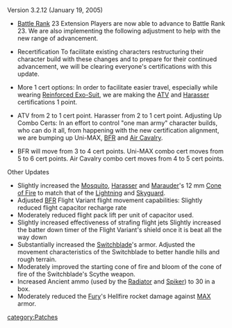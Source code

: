 Version 3.2.12 (January 19, 2005)

- [Battle Rank](Battle_Rank.md "wikilink") 23 Extension Players are now
  able to advance to Battle Rank 23. We are also implementing the
  following adjustment to help with the new range of advancement.

<!-- -->

- Recertification To facilitate existing characters restructuring
  their character build with these changes and to prepare for their
  continued advancement, we will be clearing everyone's certifications
  with this update.

<!-- -->

- More 1 cert options: In order to facilitate easier travel,
  especially while wearing [Reinforced
  Exo-Suit](Reinforced_Exo.$1.md "wikilink"), we are making the
  [ATV](ATV.md "wikilink") and [Harasser](Harasser.md "wikilink")
  certifications 1 point.

<!-- -->

- ATV from 2 to 1 cert point. Harasser from 2 to 1 cert point.
  Adjusting Up Combo Certs: In an effort to control "one man army"
  character builds, who can do it all, from happening with the new
  certification alignment, we are bumping up Uni-MAX,
  [BFR](BFR.md "wikilink") and [Air Cavalry](Air_Cavalry.md "wikilink").

<!-- -->

- BFR will move from 3 to 4 cert points. Uni-MAX combo cert moves from
  5 to 6 cert points. Air Cavalry combo cert moves from 4 to 5 cert
  points.

Other Updates

- Slightly increased the [Mosquito](Mosquito.md "wikilink"),
  [Harasser](Harasser.md "wikilink") and
  [Marauder](Marauder.md "wikilink")'s 12 mm [Cone of
  Fire](Cone_of_Fire.md "wikilink") to match that of the
  [Lightning](Lightning.md "wikilink") and
  [Skyguard](Skyguard.md "wikilink").
- Adjusted [BFR](BFR.md "wikilink") Flight Variant flight movement
  capabilities: Slightly reduced flight capacitor recharge rate
- Moderately reduced flight pack lift per unit of capacitor used.
- Slightly increased effectiveness of strafing flight jets Slightly
  increased the batter down timer of the Flight Variant's shield once
  it is beat all the way down
- Substantially increased the [Switchblade](Switchblade.md "wikilink")'s
  armor. Adjusted the movement characteristics of the Switchblade to
  better handle hills and rough terrain.
- Moderately improved the starting cone of fire and bloom of the cone
  of fire of the Switchblade's Scythe weapon.
- Increased Ancient ammo (used by the [Radiator](Radiator.md "wikilink")
  and [Spiker](Spiker.md "wikilink")) to 30 in a box.
- Moderately reduced the [Fury](Fury.md "wikilink")'s Hellfire rocket
  damage against [MAX](MAX.md "wikilink") armor.

[category:Patches](category:Patches.md "wikilink")
